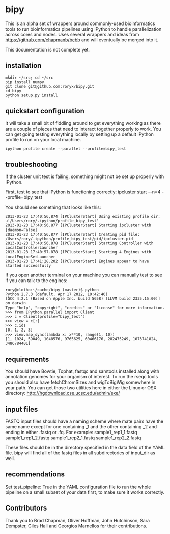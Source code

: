 # bipy
This is an alpha set of wrappers around commonly-used bioinformatics tools to
run bioinformatics pipelines using IPython to handle parallelization across
cores and nodes. Uses several wrappers and ideas from https://github.com/chapmanb/bcbb and will eventually be merged into it.

This documentation is not complete yet.

## installation
    mkdir ~/src; cd ~/src
    pip install numpy
    git clone git@github.com:roryk/bipy.git
    cd bipy
    python setup.py install

## quickstart configuration
It will take a small bit of fiddling around to get everything working as there are a couple of pieces that need
to interact together properly to work. You can get going testing everything locally by setting up a default IPython
profile to run on your local machine.

    ipython profile create --parallel --profile=bipy_test

## troubleshooting
If the cluster unit test is failing, something might not be set up properly with IPython.

First, test to see that IPython is functioning correctly:
    ipcluster start --n=4 --profile=bipy_test

You should see something that looks like this:
```
2013-01-23 17:40:56,874 [IPClusterStart] Using existing profile dir: u'/Users/rory/.ipython/profile_bipy_test'
2013-01-23 17:40:56.877 [IPClusterStart] Starting ipcluster with [daemon=False]
2013-01-23 17:40:56.877 [IPClusterStart] Creating pid file: /Users/rory/.ipython/profile_bipy_test/pid/ipcluster.pid
2013-01-23 17:40:56.878 [IPClusterStart] Starting Controller with LocalControllerLauncher
2013-01-23 17:40:57.878 [IPClusterStart] Starting 4 Engines with LocalEngineSetLauncher
2013-01-23 17:41:28.202 [IPClusterStart] Engines appear to have started successfully
```

If you open another terminal on your machine you can manually test to see if you can talk to the engines:
```
rory@clotho:~/cache/bipy (master)$ python
Python 2.7.3 (default, Apr 17 2012, 10:42:40)
[GCC 4.2.1 (Based on Apple Inc. build 5658) (LLVM build 2335.15.00)] on darwin
Type "help", "copyright", "credits" or "license" for more information.
>>> from IPython.parallel import Client
>>> c = Client(profile="bipy_test")
>>> view = c[:]
>>> c.ids
[0, 1, 2, 3]
>>> view.map_sync(lambda x: x**10, range(1, 10))
[1, 1024, 59049, 1048576, 9765625, 60466176, 282475249, 1073741824, 3486784401]
```


## requirements
You should have Bowtie, Tophat, fastqc and samtools installed along with annotation genomes for your organism of interest.
To run the rseqc tools you should also have fetchChromSizes and wigToBigWig
somewhere in your path. You can get those two utilities here in either
the Linux or OSX directory:
http://hgdownload.cse.ucsc.edu/admin/exe/

## input files
FASTQ input files should have a naming scheme where mate pairs have the same
name except for one containing _1 and the other containing _2 and ending
in either .fastq or .fq. For example:
    sample1_rep1_1.fastq
    sample1_rep1_2.fastq
    sample1_rep2_1.fastq
    sample1_rep2_2.fastq

These files should be in the directory specified in the data field of
the YAML file. bipy will find all of the fastq files in all subdirectories
of input_dir as well.

## recommendations
Set test_pipeline: True in the YAML configuration file to run the whole pipeline on a small subset of your data first,
to make sure it works correctly.

## Contributors
Thank you to Brad Chapman, Oliver Hoffman, John Hutchinson, Sara Dempster, Giles Hall and Georgios Marnellos
for their contributions.
